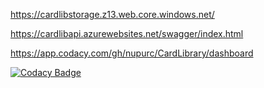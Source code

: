 https://cardlibstorage.z13.web.core.windows.net/


https://cardlibapi.azurewebsites.net/swagger/index.html


https://app.codacy.com/gh/nupurc/CardLibrary/dashboard

[![Codacy Badge](https://app.codacy.com/project/badge/Grade/eb7d8e310bee40b1bb9482f334a69d18)](https://www.codacy.com/gh/nupurc/CardLibrary/dashboard?utm_source=github.com&amp;utm_medium=referral&amp;utm_content=nupurc/CardLibrary&amp;utm_campaign=Badge_Grade)

